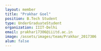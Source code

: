 ```yaml
---
layout: member
title: "Prakhar Goel"
position: B.Tech Student
type: UnderGraduateStudent
organization: IIIT-Delhi
email: prakhar17306@iiitd.ac.in
image: /assets/images/team/Prakhar_2017306
alum: false
---
```

